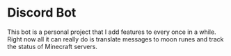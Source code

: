 # Discord Bot
This bot is a personal project that I add features to every once in a while. Right now all it can really do is translate messages to moon runes and track the status of Minecraft servers.